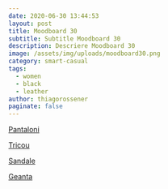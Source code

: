 ```yaml
---
date: 2020-06-30 13:44:53
layout: post
title: Moodboard 30
subtitle: Subtitle Moodboard 30
description: Descriere Moodboard 30
image: /assets/img/uploads/moodboard30.png
category: smart-casual
tags:
  - women
  - black
  - leather
author: thiagorossener
paginate: false
---
```

[Pantaloni](http://bit.do/fGiBW)

[Tricou](http://bit.do/fGiBX)

[Sandale](http://bit.do/fGiB2)

[Geanta](http://bit.do/fGiB5)